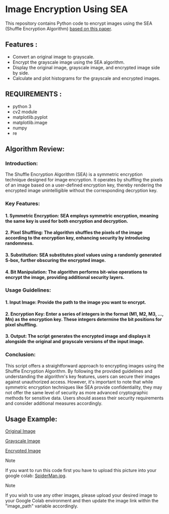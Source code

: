 # Image Encryption Using SEA
This repository contains Python code to encrypt images using the SEA (Shuffle Encryption Algorithm) [based on this paper](https://citeseerx.ist.psu.edu/document?repid=rep1&type=pdf&doi=6de8e8ce6fbb07491a331521abb28c3a101577f1).
## Features :
  - Convert an original image to grayscale.
  - Encrypt the grayscale image using the SEA algorithm.
  - Display the original image, grayscale image, and encrypted image side by side.
  - Calculate and plot histograms for the grayscale and encrypted images.
## REQUIREMENTS :
  - python 3
  - cv2 module
  - matplotlib.pyplot
  - matplotlib.image
  - numpy
  - re

## Algorithm Review:
### Introduction:
The Shuffle Encryption Algorithm (SEA) is a symmetric encryption technique designed for image encryption. It operates by shuffling the pixels of an image based on a user-defined encryption key, thereby rendering the encrypted image unintelligible without the corresponding decryption key.

### Key Features:
#### 1. Symmetric Encryption: SEA employs symmetric encryption, meaning the same key is used for both encryption and decryption.
#### 2. Pixel Shuffling: The algorithm shuffles the pixels of the image according to the encryption key, enhancing security by introducing randomness.
#### 3. Substitution: SEA substitutes pixel values using a randomly generated S-box, further obscuring the encrypted image.
#### 4. Bit Manipulation: The algorithm performs bit-wise operations to encrypt the image, providing additional security layers.

### Usage Guidelines:
#### 1. Input Image: Provide the path to the image you want to encrypt.
#### 2. Encryption Key: Enter a series of integers in the format (M1, M2, M3, ..., Mn) as the encryption key. These integers determine the bit positions for pixel shuffling.
#### 3. Output: The script generates the encrypted image and displays it alongside the original and grayscale versions of the input image.

### Conclusion:
This script offers a straightforward approach to encrypting images using the Shuffle Encryption Algorithm. By following the provided guidelines and understanding the algorithm's key features, users can secure their images against unauthorized access. However, it's important to note that while symmetric encryption techniques like SEA provide confidentiality, they may not offer the same level of security as more advanced cryptographic methods for sensitive data. Users should assess their security requirements and consider additional measures accordingly.

## Usage Example:
[Original Image](Original_Image.png)

[Grayscale Image](Grayscale_Image.png)

[Encrypted Image](Encrypted_Image.png)

> [!NOTE]
> If you want to run this code first you have to upload this picture into your google colab: [SpiderMan.jpg](SpiderMan.jpg).

> [!NOTE]
> If you wish to use any other images, please upload your desired image to your Google Colab environment and then update the image link within the "image_path" variable accordingly.
